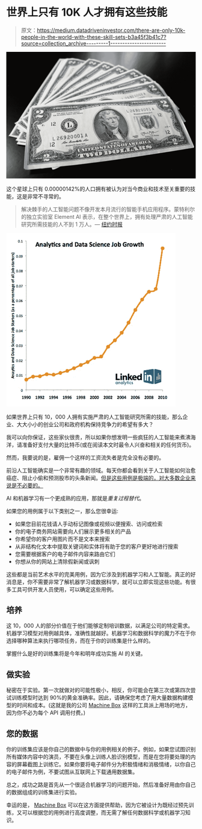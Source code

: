 # 世界上只有 10K 人才拥有这些技能

> 原文：<https://medium.datadriveninvestor.com/there-are-only-10k-people-in-the-world-with-these-skill-sets-b3a45f3b41c7?source=collection_archive---------1----------------------->

![](img/e9700991a30708453074f87bf585f048.png)

这个星球上只有 0.00000142%的人口拥有被认为对当今商业和技术至关重要的技能，这是非常不寻常的。

> 解决棘手的人工智能问题不像开发本月流行的智能手机应用程序。蒙特利尔的独立实验室 Element AI 表示，在整个世界上，拥有处理严肃的人工智能研究所需技能的人不到 1 万人。— [纽约时报](https://www.nytimes.com/2017/10/22/technology/artificial-intelligence-experts-salaries.html)

![](img/73b78f02bf6a7ea014158d4e2480f88d.png)

如果世界上只有 10，000 人拥有实施严肃的人工智能研究所需的技能，那么企业、大大小小的创业公司和政府机构保持竞争力的希望有多大？

我可以向你保证，这些家伙很贵，所以如果你想发明一些疯狂的人工智能来煮沸海洋，请准备好支付大量的比特币(或在阅读本文时最令人兴奋和相关的任何货币)。

然而，我要说的是，雇佣一个这样的工资流失者是完全没有必要的。

前沿人工智能确实是一个非常有趣的领域。每天你都会看到关于人工智能如何治愈癌症、阻止小偷和预测股市的头条新闻。[但是这些用例是极端的，对大多数企业来说是不必要的。](https://hackernoon.com/what-machine-learning-isnt-d70f8a48d1ce)

AI 和机器学习有一个更成熟的应用，那就是*重复过程替代*。

如果您的用例属于以下类别之一，那么您很幸运:

*   如果您目前花钱请人手动标记图像或视频以便搜索、访问或检索
*   你的电子商务网站需要向人们展示更多相关的产品
*   你希望你的客户用图片而不是文本来搜索
*   从非结构化文本中提取关键词和实体将有助于您的客户更好地进行搜索
*   您需要根据客户的电子邮件内容来路由它们
*   你想从你的网站上清除假新闻或讽刺

这些都是当前艺术水平的完美用例，因为它涉及到机器学习和人工智能。真正的好消息是，你不需要非常了解机器学习或数据科学，就可以立即实现这些功能。有很多工具可供开发人员使用，可以确定这些用例。

## 培养

这 10，000 人的部分价值在于他们能够定制培训数据，以满足公司的特定需求。机器学习模型对用例越具体，准确性就越好。机器学习和数据科学的魔力不在于你选择哪种算法来执行哪项任务，而在于你的训练集是什么样的。

掌握什么是好的训练集将是今年和明年成功实施 AI 的关键。

## 做实验

秘密在于实验。第一次就做对的可能性极小，相反，你可能会在第三次或第四次尝试训练模型时达到 90%的黄金准确率。因此，请确保您考虑了用大量数据构建模型的时间和成本。(这就是我的公司 [Machine Box](https://goo.gl/2Fbuf6) 这样的工具派上用场的地方，因为你不必为每个 API 调用付费。)

## 您的数据

你的训练集应该是你自己的数据中与你的用例相关的例子。例如，如果您试图识别所有媒体内容中的演员，不要在头像上训练人脸识别模型，而是在您将要处理的内容的屏幕截图上训练它。如果你要将电子邮件分为积极情绪和消极情绪，以你自己的电子邮件为例，不要试图从互联网上下载通用数据集。

总之，成功之路是首先从一个很适合机器学习的问题开始，然后准备好用由你自己的数据组成的训练集进行实验。

幸运的是， [Machine Box](https://goo.gl/2Fbuf6) 可以在这方面提供帮助，因为它被设计为既经过预先训练，又可以根据您的用例进行高度调整，而无需了解任何数据科学或机器学习知识。